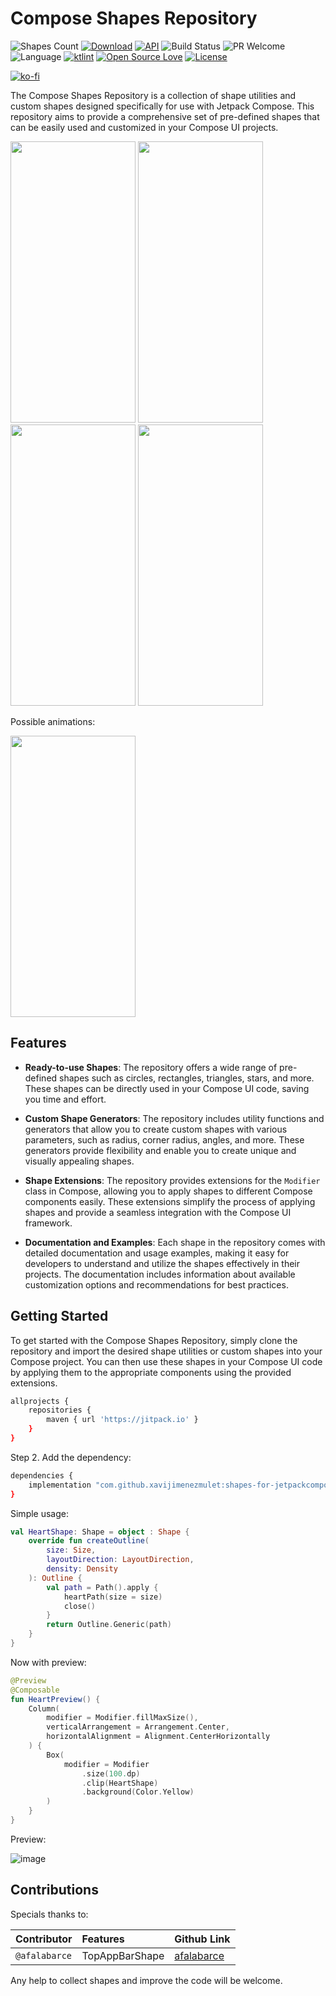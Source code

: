 # Compose Shapes Repository

![Shapes Count](https://img.shields.io/badge/Shapes-+26)
[![Download](https://jitpack.io/v/xavijimenezmulet/shapes-for-jetpackcompose.svg)](https://jitpack.io/#xavijimenezmulet/shapes-for-jetpackcompose)
[![API](https://img.shields.io/badge/API-26%2B-brightgreen.svg?style=flat)](https://android-arsenal.com/api?level=26)
![Build Status](https://github.com/Dhaval2404/ImagePicker/workflows/Build/badge.svg)
![PR Welcome](https://camo.githubusercontent.com/b0ad703a46e8b249ef2a969ab95b2cb361a2866ecb8fe18495a2229f5847102d/68747470733a2f2f696d672e736869656c64732e696f2f62616467652f5052732d77656c636f6d652d627269676874677265656e2e737667)
![Language](https://img.shields.io/badge/language-Kotlin-orange.svg)
[![ktlint](https://img.shields.io/badge/code%20style-%E2%9D%A4-FF4081.svg)](https://ktlint.github.io/)
[![Open Source Love](https://badges.frapsoft.com/os/v1/open-source.svg?v=102)](https://opensource.org/licenses/Apache-2.0)
[![License](https://img.shields.io/badge/license-Apache%202.0-blue.svg)](https://github.com/xavijimenezmulet/SnackBar/blob/main/LICENSE)

[![ko-fi](https://www.ko-fi.com/img/githubbutton_sm.svg)](https://ko-fi.com/xavijimenez)

The Compose Shapes Repository is a collection of shape utilities and custom shapes designed specifically for use with Jetpack Compose. This repository aims to provide a comprehensive set of pre-defined shapes that can be easily used and customized in your Compose UI projects.

<img src="https://github.com/xavijimenezmulet/shapes-for-jetpackcompose/assets/44567433/f3ed103d-f1b3-425e-94bd-c1e040752bd8" width="200" height="450"/> <img src="https://github.com/xavijimenezmulet/shapes-for-jetpackcompose/assets/44567433/18655b88-2db5-40c2-b274-cc184c79501f" width="200" height="450"/> <img src="https://github.com/xavijimenezmulet/shapes-for-jetpackcompose/assets/44567433/5eeb070a-de12-4370-83ee-e4aa676b5fc5" width="200" height="450"/> <img src="https://github.com/xavijimenezmulet/shapes-for-jetpackcompose/assets/44567433/377e573a-a997-4465-9d87-ec49bd4b7b17" width="200" height="450"/>

Possible animations: 

<img src="https://github.com/xavijimenezmulet/shapes-for-jetpackcompose/assets/44567433/1f4c9fce-0d35-4c9a-9dfe-ba272cf8c28b" width="200" height="450"/>

## Features

- **Ready-to-use Shapes**: The repository offers a wide range of pre-defined shapes such as circles, rectangles, triangles, stars, and more. These shapes can be directly used in your Compose UI code, saving you time and effort.

- **Custom Shape Generators**: The repository includes utility functions and generators that allow you to create custom shapes with various parameters, such as radius, corner radius, angles, and more. These generators provide flexibility and enable you to create unique and visually appealing shapes.

- **Shape Extensions**: The repository provides extensions for the `Modifier` class in Compose, allowing you to apply shapes to different Compose components easily. These extensions simplify the process of applying shapes and provide a seamless integration with the Compose UI framework.

- **Documentation and Examples**: Each shape in the repository comes with detailed documentation and usage examples, making it easy for developers to understand and utilize the shapes effectively in their projects. The documentation includes information about available customization options and recommendations for best practices.

## Getting Started

To get started with the Compose Shapes Repository, simply clone the repository and import the desired shape utilities or custom shapes into your Compose project. You can then use these shapes in your Compose UI code by applying them to the appropriate components using the provided extensions.

```bash
allprojects {
	repositories {
		maven { url 'https://jitpack.io' }
	}
}
```

Step 2. Add the dependency:

```bash
dependencies {
	implementation "com.github.xavijimenezmulet:shapes-for-jetpackcompose:$latest_version"
}
```

Simple usage:

```kotlin
val HeartShape: Shape = object : Shape {
    override fun createOutline(
        size: Size,
        layoutDirection: LayoutDirection,
        density: Density
    ): Outline {
        val path = Path().apply {
            heartPath(size = size)
            close()
        }
        return Outline.Generic(path)
    }
}
```

Now with preview:

```kotlin
@Preview
@Composable
fun HeartPreview() {
    Column(
        modifier = Modifier.fillMaxSize(),
        verticalArrangement = Arrangement.Center,
        horizontalAlignment = Alignment.CenterHorizontally
    ) {
        Box(
            modifier = Modifier
                .size(100.dp)
                .clip(HeartShape)
                .background(Color.Yellow)
        )
    }
}
```

Preview:

![image](https://github.com/xavijimenezmulet/shapes-for-jetpackcompose/assets/44567433/e3d4b69a-7dc7-4c9a-aff5-f9e4d04aa5d6)

## Contributions

Specials thanks to:

| Contributor | Features | Github Link |
| :---         |     :---      |          :--- |
| `@afalabarce`   | TopAppBarShape     | [afalabarce](https://github.com/afalabarce)    |

Any help to collect shapes and improve the code will be welcome.
